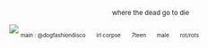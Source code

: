 <p align="center">
<sub>where the dead go to die</sub></p>

![](https://files.catbox.moe/jxdboi.jpg)
<sub><sub>main : @dogfashiondisco　　irl corpse　　7teen　　male　　rot/rots</sub></sub>
